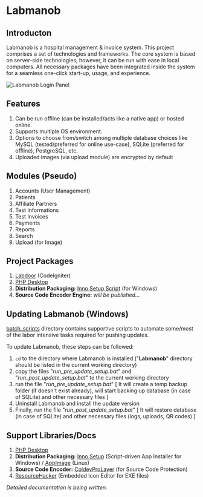 # Labmanob
## Introducton
Labmanob is a hospital management & invoice system. This project comprises a set of technologies and frameworks. The core system is based on server-side technologies, however, it can be run with ease in local computers. All necessary packages have been integrated inside the system for a seamless one-click start-up, usage, and experience.

![Labmanob Login Panel](https://i.imgur.com/41C2TZz.png)

## Features
1. Can be run offline (can be installed/acts like a native app) or hosted online.
1. Supports multiple OS environment.
2. Options to choose from/switch among multiple database choices like MySQL (tested/preferred for online use-case), SQLite (preferred for offline), PostgreSQL, etc.
3. Uploaded images (via upload module) are encrypted by default

## Modules (Pseudo)
1. Accounts (User Management)
1. Patients
1. Affiliate Partners
2. Test Informations
3. Test Invoices
4. Payments
5. Reports
6. Search
7. Upload (for Image)

## Project Packages
1. <a href="https://github.com/Nilaycb/Labmanob/tree/main/labdoor" target="_blank">Labdoor</a> (CodeIgniter)
1. [PHP Desktop](https://github.com/cztomczak/phpdesktop)
1. **Distribution Packaging:** [Inno Setup Script](../master/Labmanob_dist-cd-inno_setup_script-(vc_redist_x86-post_install).iss) (for Windows)
1. **Source Code Encoder Engine:** *will be published...*

## Updating Labmanob (Windows)
<a href="https://github.com/Nilaycb/Labmanob/tree/main/batch_scripts" target="_blank">batch_scripts</a> directory contains supportive scripts to automate some/most of the labor intensive tasks required for pushing updates. 

To update Labmanob, these steps can be followed:
  1. ```cd``` to the directory where Labmanob is installed ("**Labmanob**" directory should be listed in the current working directory)
  2. copy the files "*run_pre_update_setup.bat*" and "*run_post_update_setup.bat*" to the current working directory
  3. run the file "*run_pre_update_setup.bat*" [ It will create a temp backup folder (if doesn't exist already), will start backing up database (in case of SQLite) and other necessary files ]
  4. Uninstall Labmanob and install the update version
  5. Finally, run the file "*run_post_update_setup.bat*" [ It will restore database (in case of SQLite) and other necessary files (logs, uploads, QR codes) ]

## Support Libraries/Docs
1. [PHP Desktop](https://github.com/cztomczak/phpdesktop)
1. **Distribution Packaging:** [Inno Setup](https://github.com/jrsoftware/issrc) (Script-driven App Installer for Windows) / [AppImage](https://appimage.org) (Linux)
1. **Source Code Encoder:** [ColdevProLayer](http://coldev.blogspot.com) (for Source Code Protection)
1. [ResourceHacker](http://www.angusj.com/resourcehacker) (Embedded Icon Editor for EXE files)

*Detailed documentation is being written.*
